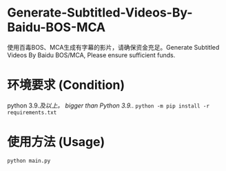 # Generate-Subtitled-Videos-By-Baidu-BOS-MCA
使用百毒BOS、MCA生成有字幕的影片，请确保资金充足。Generate Subtitled Videos By Baidu BOS/MCA, Please ensure sufficient funds.
# 环境要求 (Condition)
python 3.9.*及以上。
bigger than Python 3.9.*.
`python -m pip install -r requirements.txt`
# 使用方法 (Usage)
`python main.py`

